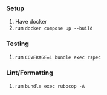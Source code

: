 ### Setup

1. Have docker
2. run `docker compose up --build`

### Testing

1. run `COVERAGE=1 bundle exec rspec`

### Lint/Formatting

1. run `bundle exec rubocop -A`
